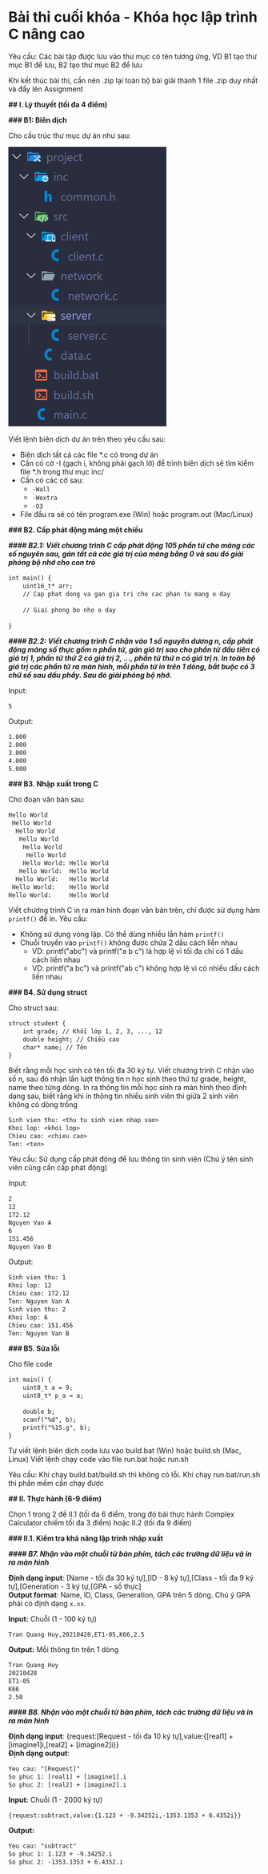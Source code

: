 # Bài thi cuối khóa - Khóa học lập trình C nâng cao

Yêu cầu: Các bài tập được lưu vào thư mục có tên tương ứng, VD B1 tạo thư mục B1 để lưu, B2 tạo thư mục B2 để lưu

Khi kết thúc bài thi, cần nén .zip lại toàn bộ bài giải thành 1 file .zip duy nhất và đẩy lên Assignment

**## I. Lý thuyết (tối đa 4 điểm)** 

**### B1: Biên dịch**

Cho cấu trúc thư mục dự án như sau:

![B1](docs/B1.png)

Viết lệnh biên dịch dự án trên theo yêu cầu sau:
- Biên dịch tất cả các file *.c có trong dự án
- Cần có cờ -I (gạch i, không phải gạch lờ) để trình biên dịch sẽ tìm kiểm file *.h trong thư mục inc/
- Cần có các cờ sau: 
    - `-Wall`
    - `-Wextra`
    - `-O3`
- File đầu ra sẽ có tên program.exe (Win) hoặc program.out (Mac/Linux)

**### B2. Cấp phát động mảng một chiều**

***#### B2.1: Viết chương trình C cấp phát động 105 phần tử cho mảng các số nguyên sau, gán tất cả các giá trị của mảng bằng 0 và sau đó giải phóng bộ nhớ cho con trỏ***

```
int main() {
    uint16_t* arr;
    // Cap phat dong va gan gia tri cho cac phan tu mang o day

    // Giai phong bo nho o day

}
```

***#### B2.2: Viết chương trình C nhận vào 1 số nguyên dương n, cấp phát động mảng số thực gồm n phần tử, gán giá trị sao cho phần tử đầu tiên có giá trị 1, phần tử thứ 2 có giá trị 2, ..., phần tử thứ n có giá trị n. In toàn bộ giá trị các phần tử ra màn hình, mỗi phần tử in trên 1 dòng, bắt buộc có 3 chữ số sau dấu phẩy. Sau đó giải phóng bộ nhớ.***

Input:
```
5
```

Output:
```
1.000
2.000
3.000
4.000
5.000
```

**### B3. Nhập xuất trong C**

Cho đoạn văn bản sau:
```
Hello World
 Hello World
  Hello World
   Hello World
    Hello World
     Hello World
    Hello World: Hello World
   Hello World:  Hello World
  Hello World:   Hello World
 Hello World:    Hello World
Hello World:     Hello World
```

Viết chương trình C in ra màn hình đoạn văn bản trên, chỉ được sử dụng hàm `printf()` để in.
Yêu cầu: 
- Không sử dụng vòng lặp. Có thể dùng nhiều lần hàm `printf()`
- Chuỗi truyền vào `printf()` không được chứa 2 dấu cách liền nhau
    - VD: printf("abc") và printf("a b c") là hợp lệ vì tối đa chỉ có 1 dấu cách liền nhau
    - VD: printf("a  bc") và printf("ab      c") không hợp lệ vì có nhiều dấu cách liền nhau

**### B4. Sử dụng struct**

Cho struct sau:
```
struct student {
    int grade; // Khối lớp 1, 2, 3, ..., 12
    double height; // Chiều cao
    char* name; // Tên
}
```

Biết rằng mỗi học sinh có tên tối đa 30 ký tự.
Viết chương trình C nhận vào số n, sau đó nhận lần lượt thông tin n học sinh theo thứ tự grade, height, name theo từng dòng.
In ra thông tin mỗi học sinh ra màn hình theo định dạng sau, biết rằng khi in thông tin nhiều sinh viên thì giữa 2 sinh viên không có dòng trống
```
Sinh vien thu: <thu tu sinh vien nhap vao>
Khoi lop: <khoi lop>
Chieu cao: <chieu cao>
Ten: <ten>
```

Yêu cầu: Sử dụng cấp phát động để lưu thông tin sinh viên (Chú ý tên sinh viên cũng cần cấp phát động)

Input:
```
2
12
172.12
Nguyen Van A
6
151.456
Nguyen Van B
```

Output:
```
Sinh vien thu: 1
Khoi lop: 12
Chieu cao: 172.12
Ten: Nguyen Van A
Sinh vien thu: 2
Khoi lop: 6
Chieu cao: 151.456
Ten: Nguyen Van B
```

**### B5. Sửa lỗi**

Cho file code 
```
int main() {
    uint8_t a = 9;
    uint8_t* p_a = a;

    double b;
    scanf("%d", b);
    printf("%15.g", b);
}
```
Tự viết lệnh biên dịch code lưu vào build.bat (Win) hoặc build.sh (Mac, Linux)
Viết lệnh chạy code vào file run.bat hoặc run.sh

Yêu cầu: Khi chạy build.bat/build.sh thì không có lỗi. Khi chạy run.bat/run.sh thì phần mềm cần chạy được

**## II. Thực hành (6-9 điểm)**

Chọn 1 trong 2 đề II.1 (tối đa 6 điểm, trong đó bài thực hành Complex Calculator chiếm tối đa 3 điểm) hoặc II.2 (tối đa 9 điểm)

**### II.1. Kiểm tra khả năng lập trình nhập xuất**



***#### B7. Nhận vào một chuỗi từ bàn phím, tách các trường dữ liệu và in ra màn hình***

**Định dạng input**: [Name - tối đa 30 ký tự],[ID - 8 ký tự],[Class - tối đa 9 ký tự],[Generation - 3 ký tự,[GPA - số thực]  
**Output format**: Name, ID, Class, Generation, GPA trên 5 dòng. Chú ý GPA phải có định dạng `x.xx`.

**Input:** Chuỗi (1 - 100 ký tự)

```
Tran Quang Huy,20210428,ET1-05,K66,2.5
```

**Output:** Mỗi thông tin trên 1 dòng

```plaintext
Tran Quang Huy
20210428
ET1-05
K66
2.50
```

***#### B8. Nhận vào một chuỗi từ bàn phím, tách các trường dữ liệu và in ra màn hình***

**Định dạng input**: {request:[Request - tối đa 10 ký tự],value:{[real1] + [imagine1]i,[real2] + [imagine2]i}}  
**Định dạng output**: 
```
Yeu cau: "[Request]"
So phuc 1: [real1] + [imagine1].i
So phuc 2: [real2] + [imagine2].i

```

**Input:** Chuỗi (1 - 2000 ký tự)

```
{request:subtract,value:{1.123 + -9.34252i,-1353.1353 + 6.4352i}}
```

**Output:** 

```plaintext
Yeu cau: "subtract"
So phuc 1: 1.123 + -9.34252.i
So phuc 2: -1353.1353 + 6.4352.i
```

